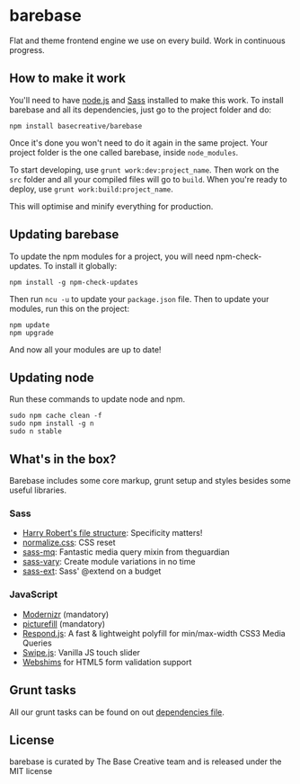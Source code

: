 # barebase
Flat and theme frontend engine we use on every build. Work in continuous progress.

## How to make it work
You'll need to have [node.js](https://nodejs.org/download/) and [Sass](http://sass-lang.com/install) installed to make this work. To install barebase and all its dependencies, just go to the project folder and do:

```
npm install basecreative/barebase
```

Once it's done you won't need to do it again in the same project. Your project folder is the one called barebase, inside `node_modules`.
 
To start developing, use `grunt work:dev:project_name`. Then work on the `src` folder and all your compiled files will go to `build`.
When you're ready to deploy, use `grunt work:build:project_name`.

This will optimise and minify everything for production.

## Updating barebase
To update the npm modules for a project, you will need npm-check-updates. To install it globally:

```
npm install -g npm-check-updates
```

Then run `ncu -u` to update your `package.json` file. Then to update your modules, run this on the project:

```
npm update
npm upgrade
```

And now all your modules are up to date!

## Updating node
Run these commands to update node and npm.
```
sudo npm cache clean -f
sudo npm install -g n
sudo n stable
```

## What's in the box?
Barebase includes some core markup, grunt setup and styles besides some useful libraries.

### Sass
- [Harry Robert's file structure](http://cssguidelin.es/): Specificity matters!
- [normalize.css](http://necolas.github.io/normalize.css/): CSS reset
- [sass-mq](https://github.com/sass-mq/sass-mq): Fantastic media query mixin from theguardian
- [sass-vary](http://jaicab.com/sass-vary/): Create module variations in no time
- [sass-ext](http://jaicab.com/sass-ext/): Sass' @extend on a budget

### JavaScript
- [Modernizr](http://modernizr.com/) (mandatory)
- [picturefill](https://github.com/scottjehl/picturefill) (mandatory)
- [Respond.js](https://github.com/scottjehl/Respond): A fast & lightweight polyfill for min/max-width CSS3 Media Queries
- [Swipe.js](https://github.com/thebird/Swipe): Vanilla JS touch slider
- [Webshims](http://afarkas.github.io/webshim/demos/) for HTML5 form validation support

## Grunt tasks
All our grunt tasks can be found on out [dependencies file](https://github.com/basecreative/barebase/blob/master/package.json).

## License
barebase is curated by The Base Creative team and is released under the MIT license